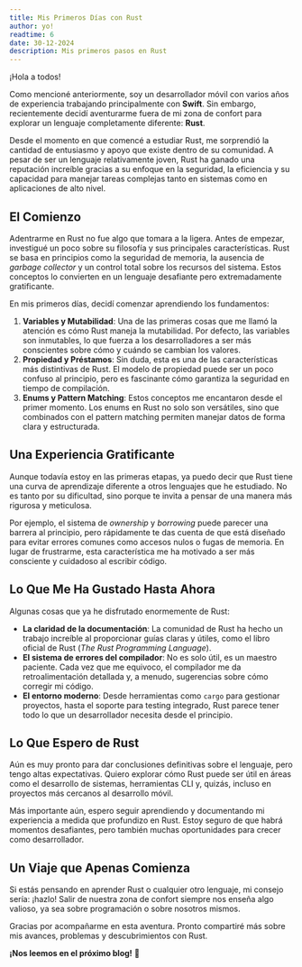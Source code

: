 ```yaml
---
title: Mis Primeros Días con Rust
author: yo!
readtime: 6
date: 30-12-2024
description: Mis primeros pasos en Rust
---
```


¡Hola a todos!  

Como mencioné anteriormente, soy un desarrollador móvil con varios años de experiencia trabajando principalmente con **Swift**. Sin embargo, recientemente decidí aventurarme fuera de mi zona de confort para explorar un lenguaje completamente diferente: **Rust**.  

Desde el momento en que comencé a estudiar Rust, me sorprendió la cantidad de entusiasmo y apoyo que existe dentro de su comunidad. A pesar de ser un lenguaje relativamente joven, Rust ha ganado una reputación increíble gracias a su enfoque en la seguridad, la eficiencia y su capacidad para manejar tareas complejas tanto en sistemas como en aplicaciones de alto nivel.  

## El Comienzo  

Adentrarme en Rust no fue algo que tomara a la ligera. Antes de empezar, investigué un poco sobre su filosofía y sus principales características. Rust se basa en principios como la seguridad de memoria, la ausencia de *garbage collector* y un control total sobre los recursos del sistema. Estos conceptos lo convierten en un lenguaje desafiante pero extremadamente gratificante.  

En mis primeros días, decidí comenzar aprendiendo los fundamentos:  

1. **Variables y Mutabilidad**: Una de las primeras cosas que me llamó la atención es cómo Rust maneja la mutabilidad. Por defecto, las variables son inmutables, lo que fuerza a los desarrolladores a ser más conscientes sobre cómo y cuándo se cambian los valores.
2. **Propiedad y Préstamos**: Sin duda, esta es una de las características más distintivas de Rust. El modelo de propiedad puede ser un poco confuso al principio, pero es fascinante cómo garantiza la seguridad en tiempo de compilación.
3. **Enums y Pattern Matching**: Estos conceptos me encantaron desde el primer momento. Los enums en Rust no solo son versátiles, sino que combinados con el pattern matching permiten manejar datos de forma clara y estructurada.

## Una Experiencia Gratificante  

Aunque todavía estoy en las primeras etapas, ya puedo decir que Rust tiene una curva de aprendizaje diferente a otros lenguajes que he estudiado. No es tanto por su dificultad, sino porque te invita a pensar de una manera más rigurosa y meticulosa.  

Por ejemplo, el sistema de *ownership* y *borrowing* puede parecer una barrera al principio, pero rápidamente te das cuenta de que está diseñado para evitar errores comunes como accesos nulos o fugas de memoria. En lugar de frustrarme, esta característica me ha motivado a ser más consciente y cuidadoso al escribir código.  

## Lo Que Me Ha Gustado Hasta Ahora  

Algunas cosas que ya he disfrutado enormemente de Rust:  
- **La claridad de la documentación**: La comunidad de Rust ha hecho un trabajo increíble al proporcionar guías claras y útiles, como el libro oficial de Rust (*The Rust Programming Language*).  
- **El sistema de errores del compilador**: No es solo útil, es un maestro paciente. Cada vez que me equivoco, el compilador me da retroalimentación detallada y, a menudo, sugerencias sobre cómo corregir mi código.  
- **El entorno moderno**: Desde herramientas como `cargo` para gestionar proyectos, hasta el soporte para testing integrado, Rust parece tener todo lo que un desarrollador necesita desde el principio.  

## Lo Que Espero de Rust  

Aún es muy pronto para dar conclusiones definitivas sobre el lenguaje, pero tengo altas expectativas. Quiero explorar cómo Rust puede ser útil en áreas como el desarrollo de sistemas, herramientas CLI y, quizás, incluso en proyectos más cercanos al desarrollo móvil.  

Más importante aún, espero seguir aprendiendo y documentando mi experiencia a medida que profundizo en Rust. Estoy seguro de que habrá momentos desafiantes, pero también muchas oportunidades para crecer como desarrollador.  

## Un Viaje que Apenas Comienza  

Si estás pensando en aprender Rust o cualquier otro lenguaje, mi consejo sería: ¡hazlo! Salir de nuestra zona de confort siempre nos enseña algo valioso, ya sea sobre programación o sobre nosotros mismos.  

Gracias por acompañarme en esta aventura. Pronto compartiré más sobre mis avances, problemas y descubrimientos con Rust.  

**¡Nos leemos en el próximo blog!** 🚀  

